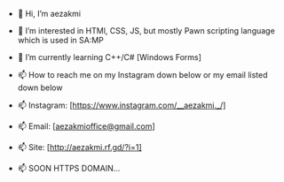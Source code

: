 - 👋 Hi, I’m aezakmi
- 👀 I’m interested in HTMl, CSS, JS, but mostly Pawn scripting language which is used in SA:MP
- 🌱 I’m currently learning C++/C# [Windows Forms]
- 📫 How to reach me on my Instagram down below or my email listed down below

- 📫 Instagram: [https://www.instagram.com/__aezakmi._/]
- 📫 Email: [aezakmioffice@gmail.com]
- 📫 Site: [http://aezakmi.rf.gd/?i=1]
- 📫 SOON HTTPS DOMAIN...
